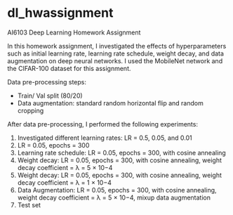 # dl_hwassignment
AI6103 Deep Learning Homework Assignment

In this homework assignment, I investigated the effects of hyperparameters such as initial learning rate, learning rate schedule, weight decay, and data augmentation on deep neural networks.
I used the MobileNet network and the CIFAR-100 dataset for this assignment. 

Data pre-processing steps:
- Train/ Val split (80/20)
- Data augmentation: standard random horizontal flip and random cropping
  
After data pre-processing, I performed the following experiments: 
1) Investigated different learning rates: LR = 0.5, 0.05, and 0.01
2) LR = 0.05, epochs = 300
3) Learning rate schedule: LR = 0.05, epochs = 300, with cosine annealing
4) Weight decay: LR = 0.05, epochs = 300, with cosine annealing, weight decay coefficient = λ = 5 × 10−4
5) Weight decay: LR = 0.05, epochs = 300, with cosine annealing, weight decay coefficient = λ = 1 × 10−4
6) Data Augmentation: LR = 0.05, epochs = 300, with cosine annealing, weight decay coefficient = λ = 5 × 10−4, mixup data augmentation
7) Test set 

